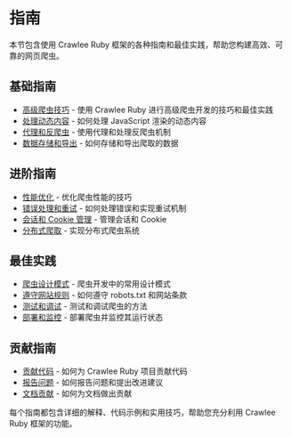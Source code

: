 # 指南

本节包含使用 Crawlee Ruby 框架的各种指南和最佳实践，帮助您构建高效、可靠的网页爬虫。

## 基础指南

- [高级爬虫技巧](advanced_crawling.md) - 使用 Crawlee Ruby 进行高级爬虫开发的技巧和最佳实践
- [处理动态内容](handling_dynamic_content.md) - 如何处理 JavaScript 渲染的动态内容
- [代理和反爬虫](proxies_and_anti_scraping.md) - 使用代理和处理反爬虫机制
- [数据存储和导出](data_storage_and_export.md) - 如何存储和导出爬取的数据

## 进阶指南

- [性能优化](performance_optimization.md) - 优化爬虫性能的技巧
- [错误处理和重试](error_handling_and_retries.md) - 如何处理错误和实现重试机制
- [会话和 Cookie 管理](session_and_cookie_management.md) - 管理会话和 Cookie
- [分布式爬取](distributed_crawling.md) - 实现分布式爬虫系统

## 最佳实践

- [爬虫设计模式](crawler_design_patterns.md) - 爬虫开发中的常用设计模式
- [遵守网站规则](respecting_website_rules.md) - 如何遵守 robots.txt 和网站条款
- [测试和调试](testing_and_debugging.md) - 测试和调试爬虫的方法
- [部署和监控](deployment_and_monitoring.md) - 部署爬虫并监控其运行状态

## 贡献指南

- [贡献代码](contributing.md) - 如何为 Crawlee Ruby 项目贡献代码
- [报告问题](reporting_issues.md) - 如何报告问题和提出改进建议
- [文档贡献](documentation_contribution.md) - 如何为文档做出贡献

每个指南都包含详细的解释、代码示例和实用技巧，帮助您充分利用 Crawlee Ruby 框架的功能。
